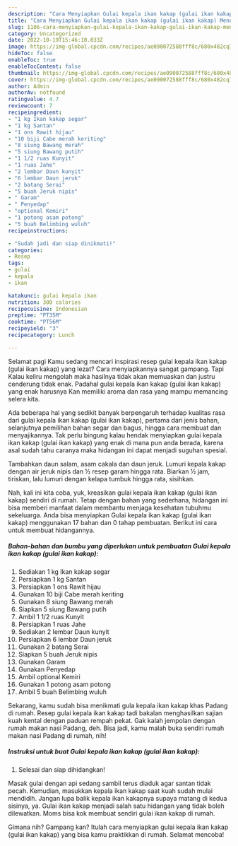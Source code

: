 ```yaml
---
description: "Cara Menyiapkan Gulai kepala ikan kakap (gulai ikan kakap) Menu Buat lebaran"
title: "Cara Menyiapkan Gulai kepala ikan kakap (gulai ikan kakap) Menu Buat lebaran"
slug: 1186-cara-menyiapkan-gulai-kepala-ikan-kakap-gulai-ikan-kakap-menu-buat-lebaran
category: Uncategorized
date: 2022-10-19T15:46:10.033Z
image: https://img-global.cpcdn.com/recipes/ae090072588fff8c/680x482cq70/gulai-kepala-ikan-kakap-gulai-ikan-kakap-foto-resep-utama.jpg
hideToc: false
enableToc: true
enableTocContent: false
thumbnail: https://img-global.cpcdn.com/recipes/ae090072588fff8c/680x482cq70/gulai-kepala-ikan-kakap-gulai-ikan-kakap-foto-resep-utama.jpg
cover: https://img-global.cpcdn.com/recipes/ae090072588fff8c/680x482cq70/gulai-kepala-ikan-kakap-gulai-ikan-kakap-foto-resep-utama.jpg
author: Admin
authorAv: notfound
ratingvalue: 4.7
reviewcount: 7
recipeingredient:
- "1 kg Ikan kakap segar"
- "1 kg Santan"
- "1 ons Rawit hijau"
- "10 biji Cabe merah keriting"
- "8 siung Bawang merah"
- "5 siung Bawang putih"
- "1 1/2 ruas Kunyit"
- "1 ruas Jahe"
- "2 lembar Daun kunyit"
- "6 lembar Daun jeruk"
- "2 batang Serai"
- "5 buah Jeruk nipis"
- " Garam"
- " Penyedap"
- "optional Kemiri"
- "1 potong asam potong"
- "5 buah Belimbing wuluh"
recipeinstructions:

- "Sudah jadi dan siap dinikmati!"
categories:
- Resep
tags:
- gulai
- kepala
- ikan

katakunci: gulai kepala ikan 
nutrition: 300 calories
recipecuisine: Indonesian
preptime: "PT35M"
cooktime: "PT56M"
recipeyield: "3"
recipecategory: Lunch

---
```



Selamat pagi Kamu sedang mencari inspirasi resep gulai kepala ikan kakap (gulai ikan kakap) yang lezat? Cara menyiapkannya sangat gampang. Tapi Kalau keliru mengolah maka hasilnya tidak akan memuaskan dan justru cenderung tidak enak. Padahal gulai kepala ikan kakap (gulai ikan kakap) yang enak harusnya Kan memiliki aroma dan rasa yang mampu memancing selera kita.


Ada beberapa hal yang sedikit banyak berpengaruh terhadap kualitas rasa dari gulai kepala ikan kakap (gulai ikan kakap), pertama dari jenis bahan, selanjutnya pemilihan bahan segar dan bagus, hingga cara membuat dan menyajikannya. Tak perlu bingung kalau hendak menyiapkan gulai kepala ikan kakap (gulai ikan kakap) yang enak di mana pun anda berada, karena asal sudah tahu caranya maka hidangan ini dapat menjadi suguhan spesial.

Tambahkan daun salam, asam cakala dan daun jeruk. Lumuri kepala kakap dengan air jeruk nipis dan ½ resep garam hingga rata. Biarkan ½ jam, tiriskan, lalu lumuri dengan kelapa tumbuk hingga rata, sisihkan.


Nah, kali ini kita coba, yuk, kreasikan gulai kepala ikan kakap (gulai ikan kakap) sendiri di rumah. Tetap dengan bahan yang sederhana, hidangan ini bisa memberi manfaat dalam membantu menjaga kesehatan tubuhmu sekeluarga. Anda bisa menyiapkan Gulai kepala ikan kakap (gulai ikan kakap) menggunakan 17 bahan dan 0 tahap pembuatan. Berikut ini cara untuk membuat hidangannya.

<!--inarticleads1-->

##### Bahan-bahan dan bumbu yang diperlukan untuk pembuatan Gulai kepala ikan kakap (gulai ikan kakap):

1. Sediakan 1 kg Ikan kakap segar
1. Persiapkan 1 kg Santan
1. Persiapkan 1 ons Rawit hijau
1. Gunakan 10 biji Cabe merah keriting
1. Gunakan 8 siung Bawang merah
1. Siapkan 5 siung Bawang putih
1. Ambil 1 1/2 ruas Kunyit
1. Persiapkan 1 ruas Jahe
1. Sediakan 2 lembar Daun kunyit
1. Persiapkan 6 lembar Daun jeruk
1. Gunakan 2 batang Serai
1. Siapkan 5 buah Jeruk nipis
1. Gunakan  Garam
1. Gunakan  Penyedap
1. Ambil optional Kemiri
1. Gunakan 1 potong asam potong
1. Ambil 5 buah Belimbing wuluh


Sekarang, kamu sudah bisa menikmati gula kepala ikan kakap khas Padang di rumah. Resep gulai kepala ikan kakap tadi bakalan menghasilkan sajian kuah kental dengan paduan rempah pekat. Gak kalah jempolan dengan rumah makan nasi Padang, deh. Bisa jadi, kamu malah buka sendiri rumah makan nasi Padang di rumah, nih! 

<!--inarticleads2-->

##### Instruksi untuk buat Gulai kepala ikan kakap (gulai ikan kakap):


1. Selesai dan siap dihidangkan!

Masak gulai dengan api sedang sambil terus diaduk agar santan tidak pecah. Kemudian, masukkan kepala ikan kakap saat kuah sudah mulai mendidih. Jangan lupa balik kepala ikan kakapnya supaya matang di kedua sisinya, ya. Gulai ikan kakap menjadi salah satu hidangan yang tidak boleh dilewatkan. Moms bisa kok membuat sendiri gulai ikan kakap di rumah. 

Gimana nih? Gampang kan? Itulah cara menyiapkan gulai kepala ikan kakap (gulai ikan kakap) yang bisa kamu praktikkan di rumah. Selamat mencoba!
